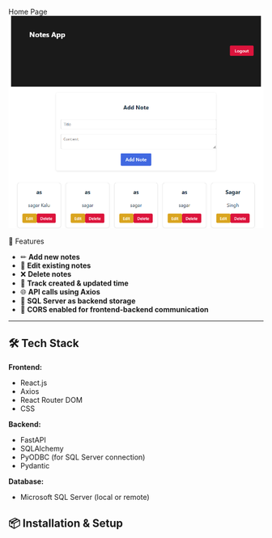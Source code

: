 
Home Page
![Home Page](Frontend/public/3.png)

🚀 Features

- ✏ **Add new notes**
- 🔄 **Edit existing notes**
- ❌ **Delete notes**
- 📅 **Track created & updated time**
- 🌐 **API calls using Axios**
- 🔗 **SQL Server as backend storage**
- 🔐 **CORS enabled for frontend-backend communication**

---

## 🛠 Tech Stack

**Frontend:**
- React.js
- Axios
- React Router DOM
- CSS

**Backend:**
- FastAPI
- SQLAlchemy
- PyODBC (for SQL Server connection)
- Pydantic

**Database:**
- Microsoft SQL Server (local or remote)

## 📦 Installation & Setup
